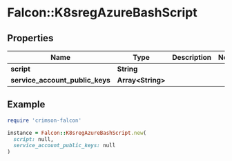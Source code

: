 # Falcon::K8sregAzureBashScript

## Properties

| Name | Type | Description | Notes |
| ---- | ---- | ----------- | ----- |
| **script** | **String** |  |  |
| **service_account_public_keys** | **Array&lt;String&gt;** |  |  |

## Example

```ruby
require 'crimson-falcon'

instance = Falcon::K8sregAzureBashScript.new(
  script: null,
  service_account_public_keys: null
)
```

